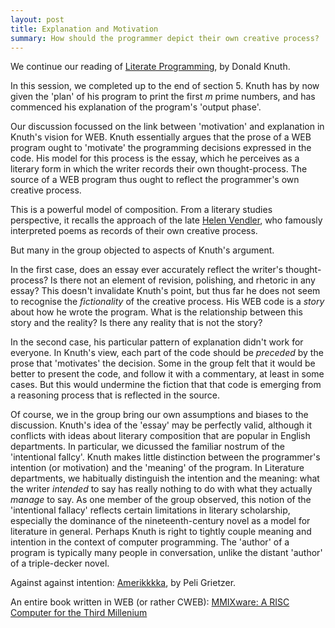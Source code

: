 ```yaml
---
layout: post
title: Explanation and Motivation
summary: How should the programmer depict their own creative process?
---
```


We continue our reading of [Literate Programming](https://academic.oup.com/comjnl/article-pdf/27/2/97/981657/270097.pdf), by Donald Knuth.

In this session, we completed up to the end of section 5. Knuth has by now given the 'plan' of his program to print the first *m* prime numbers, and has commenced his explanation of the program's 'output phase'.

Our discussion focussed on the link between 'motivation' and explanation in Knuth's vision for WEB. Knuth essentially argues that the prose of a WEB program ought to 'motivate' the programming decisions expressed in the code. His model for this process is the essay, which he perceives as a literary form in which the writer records their own thought-process. The source of a WEB program thus ought to reflect the programmer's own creative process.

This is a powerful model of composition. From a literary studies perspective, it recalls the approach of the late [Helen Vendler](https://en.wikipedia.org/wiki/Helen_Vendler), who famously interpreted poems as records of their own creative process.

But many in the group objected to aspects of Knuth's argument.

In the first case, does an essay ever accurately reflect the writer's thought-process? Is there not an element of revision, polishing, and rhetoric in any essay? This doesn't invalidate Knuth's point, but thus far he does not seem to recognise the *fictionality* of the creative process. His WEB code is a *story* about how he wrote the program. What is the relationship between this story and the reality? Is there any reality that is not the story?

In the second case, his particular pattern of explanation didn't work for everyone. In Knuth's view, each part of the code should be *preceded* by the prose that 'motivates' the decision. Some in the group felt that it would be better to present the code, and follow it with a commentary, at least in some cases. But this would undermine the fiction that that code is emerging from a reasoning process that is reflected in the source.

Of course, we in the group bring our own assumptions and biases to the discussion. Knuth's idea of the 'essay' may be perfectly valid, although it conflicts with ideas about literary composition that are popular in English departments. In particular, we dicussed the familiar nostrum of the 'intentional fallcy'. Knuth makes little distinction between the programmer's intention (or motivation) and the 'meaning' of the program. In Literature departments, we habitually distinguish the intention and the meaning: what the writer *intended* to say has really nothing to do with what they actually *manage* to say. As one member of the group observed, this notion of the 'intentional fallacy' reflects certain limitations in literary scholarship, especially the dominance of the nineteenth-century novel as a model for literature in general. Perhaps Knuth is right to tightly couple meaning and intention in the context of computer programming. The 'author' of a program is typically many people in conversation, unlike the distant 'author' of a triple-decker novel.

Against against intention: [Amerikkkka](https://www.librarystack.org/amerikkkkka/), by Peli Grietzer.

An entire book written in WEB (or rather CWEB): [MMIXware: A RISC Computer for the Third Millenium](https://www-cs-faculty.stanford.edu/~knuth/mmixware.html)
